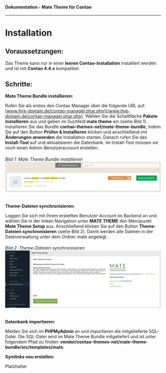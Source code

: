 #### Dokumentation - Mate Theme für Contao

---

# Installation

## Voraussetzungen:

Das Theme kann nur in einer **leeren Contao-Installation** installiert werden und ist mit **Contao 4.4.x** kompatibel.

## Schritte:

**Mate Theme Bundle installieren:**

Rufen Sie als erstes den Contao Manager über die folgende URL auf: [www.ihre-domain.de/contao-manager.phar.php](/www.ihre-domain.de/contao-manager.phar.php). Wählen Sie die Schaltfläche **Pakete installieren** aus und geben im Suchfeld **mate theme** ein \(siehe Bild 1\). Installieren Sie das Bundle **contao-themes-net/mate-theme-bundle**, indem Sie auf den Button **Prüfen & Installieren** klicken und anschließend mit **Änderungen anwenden** die Installation starten. Danach rufen Sie das **Install-Tool** auf und aktualisieren die Datenbank. Im Install-Tool müssen sie noch einen Admin-Benutzeraccount erstellen.

###### Bild 1: Mate Theme Bundle installieren ![](/mate-theme/images/bundle-installieren.png)

######  

**Theme-Dateien synchronisieren:**

Loggen Sie sich mit Ihrem erstellten Benutzer-Account im Backend an und wählen Sie in der linken Navigation unter **MATE THEME** den Menüpunkt **Mate Theme Setup** aus. Anschließend klicken Sie auf den Button **Theme-Dateien synchronisieren** \(siehe Bild 2\). Damit werden alle Dateien in der Dateiverwaltung unter dem Ordner mate angelegt.

###### Bild 2: Theme-Dateien synchronisieren![](/mate-theme/images/dateien-synchronisieren.png)

######  

**Datenbank importieren:**

Melden Sie sich im **PHPMyAdmin** an und importieren die mitgelieferte SQL-Datei. Die SQL-Datei wird im Mate Theme Bundle mitgeliefert und ist unter folgendem Pfad zu finden: **vendor/contao-themes-net/mate-theme-bundle/src/templates/mate**.

 

**Symlinks neu erstellen:**

Platzhalter

